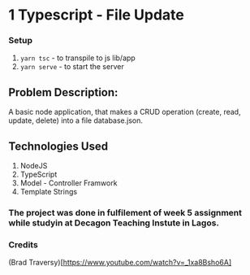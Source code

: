 # 1  Typescript - File Update

### Setup
1. `yarn tsc` - to transpile to js lib/app
2. `yarn serve` - to start the server

## Problem Description:

A basic node application, that makes a CRUD operation (create, read, update, delete) into a file database.json.

## Technologies Used

1. NodeJS
2. TypeScript
3. Model - Controller Framwork
4. Template Strings

### The project was done in fulfilement of week 5 assignment while studyin at Decagon Teaching Instute in Lagos.

### Credits

(Brad Traversy)[https://www.youtube.com/watch?v=_1xa8Bsho6A]
